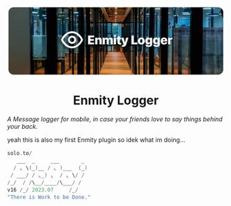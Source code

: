 ![banner](https://github.com/piieboi/enmity-logger/blob/main/assets/banner/EnmityLoggerBanner.png)

<div align="center">
<h1> Enmity Logger </h1>
</div>

*A Message logger for mobile, in case your friends love to say things behind your back.*

yeah this is also my first Enmity plugin so idek what im doing...



```kotlin
solo.to/
   ___  _     ___       _ 
  / ⌞ \(_)__ / ⌞ )___  (_)
 / ___/ / ⌞_) ⌞  / ⌞ \/ / 
/_/  / /\__/____/\___/ /                         
v16 /_/ 2023.07     /_/
"There is Work to be Done."
```

